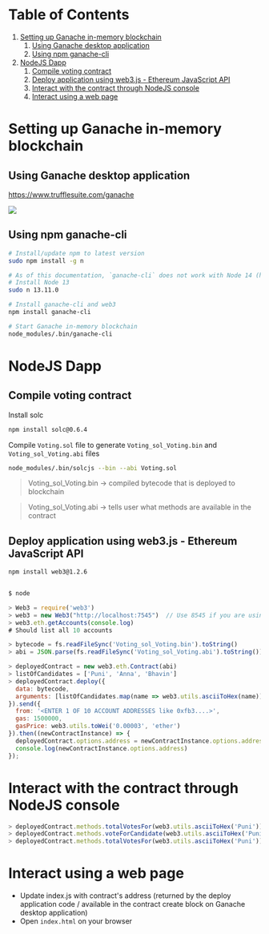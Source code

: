 # Table of Contents
1. [Setting up Ganache in-memory blockchain](#setting-up-Ganache-in-memory-blockchain)
    1. [Using Ganache desktop application](#using-ganache-desktop-application)
    2. [Using npm ganache-cli](#Using-npm-ganache-cli)
2. [NodeJS Dapp](#nodejs-dapp)
    1. [Compile voting contract](#Compile-voting-contract)
    2. [Deploy application using web3.js - Ethereum JavaScript API](#Deploy-application-using-web3.js-Ethereum-JavaScript-API)
    3. [Interact with the contract through NodeJS console](#Interact-with-the-contract-through-NodeJS-console)
    4. [Interact using a web page](#Interact-using-a-web-page)

# Setting up Ganache in-memory blockchain

## Using Ganache desktop application

https://www.trufflesuite.com/ganache

![](https://www.trufflesuite.com/img/ganache-window.png)


## Using npm ganache-cli
```bash
# Install/update npm to latest version
sudo npm install -g n

# As of this documentation, `ganache-cli` does not work with Node 14 (https://github.com/trufflesuite/ganache-cli/issues/732)
# Install Node 13
sudo n 13.11.0

# Install ganache-cli and web3
npm install ganache-cli

# Start Ganache in-memory blockchain
node_modules/.bin/ganache-cli
```

# NodeJS Dapp

## Compile voting contract

Install solc
```bash
npm install solc@0.6.4
```

Compile `Voting.sol` file to generate `Voting_sol_Voting.bin` and `Voting_sol_Voting.abi` files
```bash
node_modules/.bin/solcjs --bin --abi Voting.sol
```

> Voting_sol_Voting.bin -> compiled bytecode that is deployed to blockchain

> Voting_sol_Voting.abi -> tells user what methods are available in the contract


## Deploy application using web3.js - Ethereum JavaScript API

```bash
npm install web3@1.2.6
```
```javascript

$ node

> Web3 = require('web3')
> web3 = new Web3("http://localhost:7545")  // Use 8545 if you are using ganache-cli
> web3.eth.getAccounts(console.log)
# Should list all 10 accounts

> bytecode = fs.readFileSync('Voting_sol_Voting.bin').toString()
> abi = JSON.parse(fs.readFileSync('Voting_sol_Voting.abi').toString())

> deployedContract = new web3.eth.Contract(abi)
> listOfCandidates = ['Puni', 'Anna', 'Bhavin']
> deployedContract.deploy({
  data: bytecode,
  arguments: [listOfCandidates.map(name => web3.utils.asciiToHex(name))]
}).send({
  from: '<ENTER 1 OF 10 ACCOUNT ADDRESSES like 0xfb3....>',
  gas: 1500000,
  gasPrice: web3.utils.toWei('0.00003', 'ether')
}).then((newContractInstance) => {
  deployedContract.options.address = newContractInstance.options.address
  console.log(newContractInstance.options.address)
});


```

# Interact with the contract through NodeJS console

```javascript
> deployedContract.methods.totalVotesFor(web3.utils.asciiToHex('Puni')).call(console.log)
> deployedContract.methods.voteForCandidate(web3.utils.asciiToHex('Puni')).send({from: 'YOUR ACCOUNT ADDRESS'}).then((f) => console.log(f))
> deployedContract.methods.totalVotesFor(web3.utils.asciiToHex('Puni')).call(console.log)
```


# Interact using a web page

- Update index.js with contract's address (returned by the deploy application code / available in the contract create block on Ganache desktop application)
- Open `index.html` on your browser
